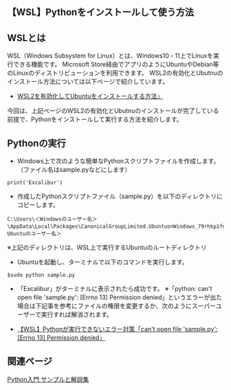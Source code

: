 ## 【WSL】Pythonをインストールして使う方法

## WSLとは

WSL（Windows Subsystem for Linux）とは、Windows10・11上でLinuxを実行できる機能です。
Microsoft Store経由でアプリのようにUbuntuやDebian等のLinuxのディストリビューションを利用できます。
WSL2の有効化とUbutnuのインストール方法については以下ページで紹介しています。

- [WSL2を有効化してUbuntuをインストールする方法」](../../windows/system/wsl-ubuntu.md)

今回は、上記ページのWSL2の有効化とUbutnuのインストールが完了している前提で、Pythonをインストールして実行する方法を紹介します。

## Pythonの実行

- Windows上で次のような簡単なPythonスクリプトファイルを作成します。
（ファイル名はsample.pyなどにします）

```
print('Excalibur')
```

- 作成したPythonスクリプトファイル（sample.py）を以下のディレクトリにコピーします。

```
C:\Users\＜Windowsのユーザー名＞\AppData\Local\Packages\CanonicalGroupLimited.UbuntuonWindows_79rhkp1fndgsc\LocalState\rootfs\home\＜Ubuntuのユーザー名＞
```

※上記のディレクトリは、WSL上で実行するUbuntuのルートディレクトリ

- Ubuntuを起動し、ターミナルで以下のコマンドを実行します。

```
$sudo python sample.py
```

- 「Excalibur」がターミナルに表示されたら成功です。
※「python: can't open file 'sample.py': [Errno 13] Permission denied」というエラーが出た場合は下記事を参考にファイルの権限を変更するか、次のようにスーパーユーザーで実行すれば解消されます。

- [【WSL】Pythonが実行できないエラー対策「can't open file 'sample.py': [Errno 13] Permission denied」](./wsl-ubuntu-error-python-cant-open-file.md)


## 関連ページ

[Python入門 サンプルと解説集](../index.md)


